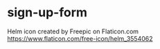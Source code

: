 # sign-up-form

Helm icon created by Freepic on Flaticon.com https://www.flaticon.com/free-icon/helm_3554062